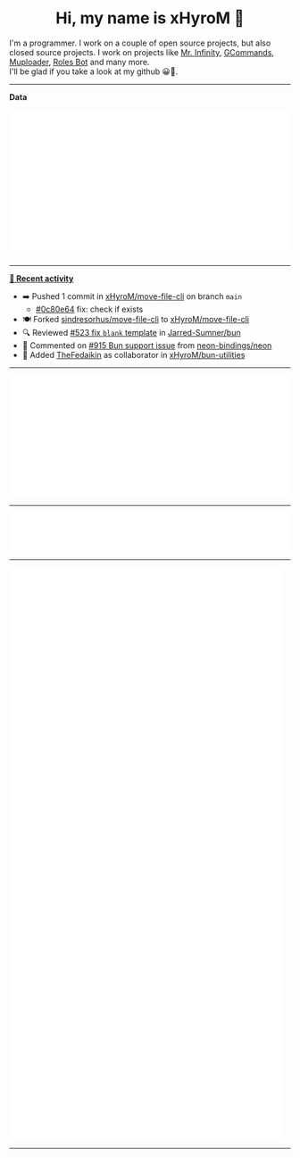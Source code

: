 <p align="center">
    <!-- <img src="https://avatars.githubusercontent.com/u/56601352" width="192" alt="hyro's pfp" /> -->
    <h1 align="center">Hi, my name is xHyroM 👋</h1>
</p>

I'm a programmer. I work on a couple of open source projects, but also closed source projects. I work on projects like [Mr. Infinity](https://discord.com/oauth2/authorize?client_id=720321585625694239&scope=bot%20applications.commands&permissions=8&redirect_uri=https://blobs.gq/imanager&prompt=consent&response_type=code), [GCommands](https://github.com/Garlic-Team/GCommands), [Muploader](https://github.com/xHyroM/Muploder), [Roles Bot](https://github.com/xHyroM/roles-bot) and many more.  
I'll be glad if you take a look at my github 😀👀.

___
**Data**

<img src="https://github.com/xHyroM/xHyroM/blob/master/.cache/base.svg">

___

**[📰 Recent activity](https://github.com/xHyroM)**
* ➡️ Pushed 1 commit in [xHyroM/move-file-cli](https://github.com/xHyroM/move-file-cli) on branch `main`
  * [#0c80e64](https://github.com/xHyroM/move-file-cli/commit/0c80e64) fix: check if exists
* 🍽️ Forked [sindresorhus/move-file-cli](https://github.com/sindresorhus/move-file-cli) to [xHyroM/move-file-cli](https://github.com/xHyroM/move-file-cli)
* 🔍 Reviewed [#523 fix `blank` template](https://github.com/Jarred-Sumner/bun/pull/523) in [Jarred-Sumner/bun](https://github.com/Jarred-Sumner/bun)
* 💬 Commented on [#915 Bun support issue](https://github.com/neon-bindings/neon/issues/915) from [neon-bindings/neon](https://github.com/neon-bindings/neon)
* 💼 Added [TheFedaikin](https://github.com/TheFedaikin) as collaborator in [xHyroM/bun-utilities](https://github.com/xHyroM/bun-utilities)


___

<img src="https://github.com/xHyroM/xHyroM/blob/master/.cache/isocalendar.svg">

___

<img src="https://github.com/xHyroM/xHyroM/blob/master/.cache/languages.svg">

___

<img src="https://github.com/xHyroM/xHyroM/blob/master/.cache/achievements.svg">

___
